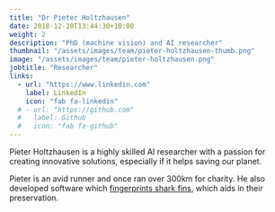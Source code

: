 ```yaml
---
title: "Dr Pieter Holtzhausen"
date: 2018-12-20T13:44:30+10:00
weight: 2
description: "PhD (machine vision) and AI researcher"
thumbnail: "/assets/images/team/pieter-holtzhausen-thumb.png"
image: "/assets/images/team/pieter-holtzhausen.png"
jobtitle: "Researcher"
links:
  - url: "https://www.linkedin.com"
    label: LinkedIn
    icon: "fab fa-linkedin"
  # - url: "https://github.com"
  #   label: Github
  #   icon: "fab fa-github"
---
```


Pieter Holtzhausen is a highly skilled AI researcher with a passion for creating innovative solutions, especially if it helps saving our planet.

Pieter is an avid runner and once ran over 300km for charity. He also developed software which [fingerprints shark fins](https://www.sun.ac.za/english/Lists/news/DispForm.aspx?ID=4652), which aids in their preservation.

